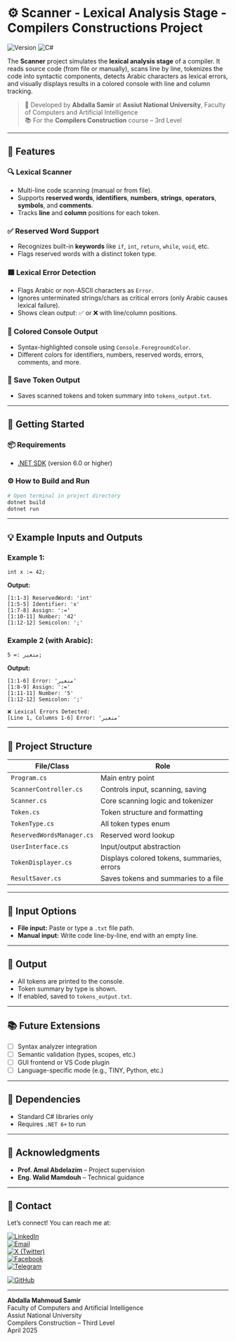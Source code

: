 
# ⚙️ Scanner - Lexical Analysis Stage - Compilers Constructions Project
![Version](https://img.shields.io/badge/version-2.0.0-blue.svg?style=for-the-badge&logo=github&logoColor=white)
![C#](https://img.shields.io/badge/Language-C%23-0078d4.svg?style=for-the-badge&logo=csharp&logoColor=white)

The **Scanner** project simulates the **lexical analysis stage** of a compiler. It reads source code (from file or manually), scans line by line, tokenizes the code into syntactic components, detects Arabic characters as lexical errors, and visually displays results in a colored console with line and column tracking.

> 🧠 Developed by **Abdalla Samir** at **Assiut National University**, Faculty of Computers and Artificial Intelligence  
> 📚 For the **Compilers Construction** course – 3rd Level

---

## 🚀 Features

### 🔍 Lexical Scanner
- Multi-line code scanning (manual or from file).
- Supports **reserved words**, **identifiers**, **numbers**, **strings**, **operators**, **symbols**, and **comments**.
- Tracks **line** and **column** positions for each token.

### ✅ Reserved Word Support
- Recognizes built-in **keywords** like `if`, `int`, `return`, `while`, `void`, etc.
- Flags reserved words with a distinct token type.

### 🟥 Lexical Error Detection
- Flags Arabic or non-ASCII characters as `Error`.
- Ignores unterminated strings/chars as critical errors (only Arabic causes lexical failure).
- Shows clean output: ✅ or ❌ with line/column positions.

### 🌈 Colored Console Output
- Syntax-highlighted console using `Console.ForegroundColor`.
- Different colors for identifiers, numbers, reserved words, errors, comments, and more.

### 💾 Save Token Output
- Saves scanned tokens and token summary into `tokens_output.txt`.

---

## 🚀 Getting Started

### 📦 Requirements
- [.NET SDK](https://dotnet.microsoft.com/en-us/download) (version 6.0 or higher)

### ⚙️ How to Build and Run
```bash
# Open terminal in project directory
dotnet build
dotnet run
```

---

## 💡 Example Inputs and Outputs

### Example 1:
```tiny
int x := 42;
```

**Output:**
```
[1:1-3] ReservedWord: 'int'
[1:5-5] Identifier: 'x'
[1:7-8] Assign: ':='
[1:10-11] Number: '42'
[1:12-12] Semicolon: ';'
```

### Example 2 (with Arabic):
```tiny
متغير := 5;
```

**Output:**
```
[1:1-6] Error: 'متغير'
[1:8-9] Assign: ':='
[1:11-11] Number: '5'
[1:12-12] Semicolon: ';'

❌ Lexical Errors Detected:
[Line 1, Columns 1-6] Error: 'متغير'
```

---

## 📂 Project Structure

| File/Class               | Role                                      |
|--------------------------|-------------------------------------------|
| `Program.cs`             | Main entry point                          |
| `ScannerController.cs`   | Controls input, scanning, saving          |
| `Scanner.cs`             | Core scanning logic and tokenizer         |
| `Token.cs`               | Token structure and formatting            |
| `TokenType.cs`           | All token types enum                      |
| `ReservedWordsManager.cs`| Reserved word lookup                      |
| `UserInterface.cs`       | Input/output abstraction                  |
| `TokenDisplayer.cs`      | Displays colored tokens, summaries, errors|
| `ResultSaver.cs`         | Saves tokens and summaries to a file      |

---

## 📌 Input Options

- **File input:** Paste or type a `.txt` file path.
- **Manual input:** Write code line-by-line, end with an empty line.

---

## 📁 Output

- All tokens are printed to the console.
- Token summary by type is shown.
- If enabled, saved to `tokens_output.txt`.

---

## 📚 Future Extensions

- [ ] Syntax analyzer integration  
- [ ] Semantic validation (types, scopes, etc.)  
- [ ] GUI frontend or VS Code plugin  
- [ ] Language-specific mode (e.g., TINY, Python, etc.)

---

## 🔗 Dependencies

- Standard C# libraries only
- Requires `.NET 6+` to run

---

## 🙏 Acknowledgments

- **Prof. Amal Abdelazim** – Project supervision  
- **Eng. Walid Mamdouh** – Technical guidance

---

## 📧 Contact

Let’s connect! You can reach me at:
 
[![LinkedIn](https://img.shields.io/badge/LinkedIn-0077B5?style=for-the-badge&logo=linkedin&logoColor=white)](https://www.linkedin.com/in/abdalla-mahmoud-9264242b6/)  
[![Email](https://img.shields.io/badge/Email-D14836?style=for-the-badge&logo=gmail&logoColor=white)](mailto:samirovic707@gmail.com)  
[![X (Twitter)](https://img.shields.io/badge/X-black.svg?style=for-the-badge&logo=X&logoColor=white)](https://x.com/abdallasamir04)  
[![Facebook](https://img.shields.io/badge/Facebook-1877F2?style=for-the-badge&logo=facebook&logoColor=white)](https://www.facebook.com/abdallasamir04/)  
[![Telegram](https://img.shields.io/badge/Telegram-2CA5E0?style=for-the-badge&logo=telegram&logoColor=white)](https://t.me/abdallasamir04)

[![GitHub](https://img.shields.io/badge/GitHub-%23121011.svg?style=for-the-badge&logo=github&logoColor=white)](https://github.com/abdallasamir04)  

---

**Abdalla Mahmoud Samir**  
Faculty of Computers and Artificial Intelligence  
Assiut National University  
Compilers Construction – Third Level  
April 2025  
